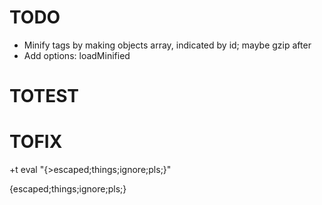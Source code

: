 # TODO
- Minify tags by making objects array, indicated by id; maybe gzip after
- Add options: loadMinified

# TOTEST

# TOFIX

+t eval "{>escaped;things;ignore;pls;}"

​{escaped;things;ignore;pls;}